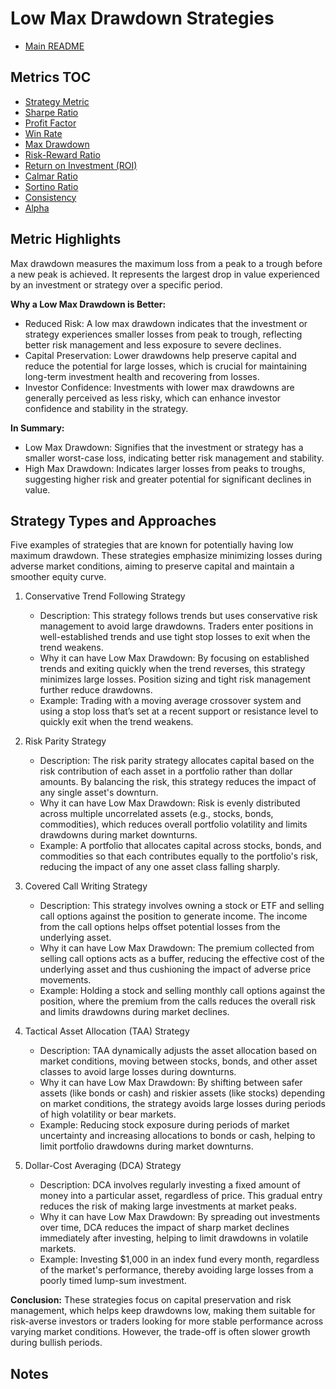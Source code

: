 # Low Max Drawdown Strategies

- [Main README](../README.md)

## Metrics TOC

- [Strategy Metric](strategy_metrics.md)
- [Sharpe Ratio](sharpe_ratios.md)
- [Profit Factor](profit_factor.md)
- [Win Rate](win_rate.md)
- [Max Drawdown](max_drawdown.md)
- [Risk-Reward Ratio](risk_reward_ratio.md)
- [Return on Investment (ROI)](roi.md)
- [Calmar Ratio](calmar_ratio.md)
- [Sortino Ratio](sortino_ratio.md)
- [Consistency](consistency.md)
- [Alpha](alpha.md)

## Metric Highlights

Max drawdown measures the maximum loss from a peak to a trough before a new peak is achieved. It represents the largest drop in value experienced by an investment or strategy over a specific period.

**Why a Low Max Drawdown is Better:**

  - Reduced Risk: A low max drawdown indicates that the investment or strategy experiences smaller losses from peak to trough, reflecting better risk management and less exposure to severe declines.
  - Capital Preservation: Lower drawdowns help preserve capital and reduce the potential for large losses, which is crucial for maintaining long-term investment health and recovering from losses.
  - Investor Confidence: Investments with lower max drawdowns are generally perceived as less risky, which can enhance investor confidence and stability in the strategy.

**In Summary:**

  - Low Max Drawdown: Signifies that the investment or strategy has a smaller worst-case loss, indicating better risk management and stability.
  - High Max Drawdown: Indicates larger losses from peaks to troughs, suggesting higher risk and greater potential for significant declines in value.

## Strategy Types and Approaches

Five examples of strategies that are known for potentially having low maximum drawdown. These strategies emphasize minimizing losses during adverse market conditions, aiming to preserve capital and maintain a smoother equity curve.

1. Conservative Trend Following Strategy

   - Description: This strategy follows trends but uses conservative risk management to avoid large drawdowns. Traders enter positions in well-established trends and use tight stop losses to exit when the trend weakens.
   - Why it can have Low Max Drawdown: By focusing on established trends and exiting quickly when the trend reverses, this strategy minimizes large losses. Position sizing and tight risk management further reduce drawdowns.
   - Example: Trading with a moving average crossover system and using a stop loss that’s set at a recent support or resistance level to quickly exit when the trend weakens.

2. Risk Parity Strategy

   - Description: The risk parity strategy allocates capital based on the risk contribution of each asset in a portfolio rather than dollar amounts. By balancing the risk, this strategy reduces the impact of any single asset's downturn.
   - Why it can have Low Max Drawdown: Risk is evenly distributed across multiple uncorrelated assets (e.g., stocks, bonds, commodities), which reduces overall portfolio volatility and limits drawdowns during market downturns.
   - Example: A portfolio that allocates capital across stocks, bonds, and commodities so that each contributes equally to the portfolio's risk, reducing the impact of any one asset class falling sharply.

3. Covered Call Writing Strategy

   - Description: This strategy involves owning a stock or ETF and selling call options against the position to generate income. The income from the call options helps offset potential losses from the underlying asset.
   - Why it can have Low Max Drawdown: The premium collected from selling call options acts as a buffer, reducing the effective cost of the underlying asset and thus cushioning the impact of adverse price movements.
   - Example: Holding a stock and selling monthly call options against the position, where the premium from the calls reduces the overall risk and limits drawdowns during market declines.

4. Tactical Asset Allocation (TAA) Strategy

   - Description: TAA dynamically adjusts the asset allocation based on market conditions, moving between stocks, bonds, and other asset classes to avoid large losses during downturns.
   - Why it can have Low Max Drawdown: By shifting between safer assets (like bonds or cash) and riskier assets (like stocks) depending on market conditions, the strategy avoids large losses during periods of high volatility or bear markets.
   - Example: Reducing stock exposure during periods of market uncertainty and increasing allocations to bonds or cash, helping to limit portfolio drawdowns during market downturns.

5. Dollar-Cost Averaging (DCA) Strategy

   - Description: DCA involves regularly investing a fixed amount of money into a particular asset, regardless of price. This gradual entry reduces the risk of making large investments at market peaks.
   - Why it can have Low Max Drawdown: By spreading out investments over time, DCA reduces the impact of sharp market declines immediately after investing, helping to limit drawdowns in volatile markets.
   - Example: Investing $1,000 in an index fund every month, regardless of the market's performance, thereby avoiding large losses from a poorly timed lump-sum investment.

**Conclusion:**
These strategies focus on capital preservation and risk management, which helps keep drawdowns low, making them suitable for risk-averse investors or traders looking for more stable performance across varying market conditions. However, the trade-off is often slower growth during bullish periods.



## Notes


